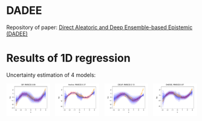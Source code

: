 # DADEE
Repository of paper: [Direct Aleatoric and Deep Ensemble-based Epistemic (DADEE)](https://arxiv.org/abs/2407.00616)

# Results of 1D regression

Uncertainty estimation of 4 models:

<div style="display: flex; justify-content: space-between;">
  <img src="Regression/Results/Fig2_GP.jpg" alt="Image 1" style="width: 23%;">
  <img src="Regression/Results/Fig2_Anchored.jpg" alt="Image 2" style="width: 23%;">
  <img src="Regression/Results/Fig2_DEUP_Vanilla.jpg" alt="Image 3" style="width: 23%;">
  <img src="Regression/Results/Fig2_DEUP Anchor.jpg" alt="Image 4" style="width: 23%;">
</div>
